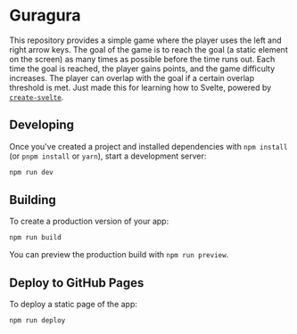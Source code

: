 # Guragura

This repository provides a simple game where the player uses the left and right arrow keys. The goal of the game is to reach the goal (a static element on the screen) as many times as possible before the time runs out. Each time the goal is reached, the player gains points, and the game difficulty increases. The player can overlap with the goal if a certain overlap threshold is met. Just made this for learning how to Svelte, powered by [`create-svelte`](https://github.com/sveltejs/kit/tree/master/packages/create-svelte).


## Developing

Once you've created a project and installed dependencies with `npm install` (or `pnpm install` or `yarn`), start a development server:

```bash
npm run dev
```

## Building

To create a production version of your app:

```bash
npm run build
```

You can preview the production build with `npm run preview`.

## Deploy to GitHub Pages
To deploy a static page of the app:
```bash
npm run deploy
```

